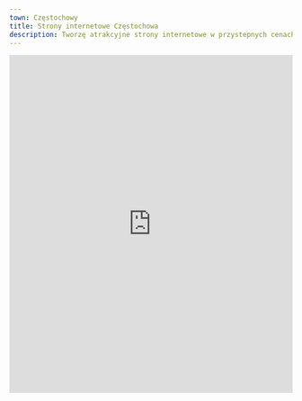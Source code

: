 ```yaml
---
town: Częstochowy
title: Strony internetowe Częstochowa
description: Tworzę atrakcyjne strony internetowe w przystepnych cenach dla firm z Częstochowy. Zadzwoń do mnie +48 788 660 190
---
```


<iframe src="https://www.google.com/maps/embed?pb=!1m18!1m12!1m3!1d80677.59337554614!2d19.040371188833287!3d50.80940010765454!2m3!1f0!2f0!3f0!3m2!1i1024!2i768!4f13.1!3m3!1m2!1s0x4710b5c54e2ca8af%3A0x854f0d4d1a178236!2sCz%C4%99stochowa!5e0!3m2!1spl!2spl!4v1682840055795!5m2!1spl!2spl" width="100%" height="600" style="border:0;" allowfullscreen="" loading="lazy" referrerpolicy="no-referrer-when-downgrade"></iframe>
